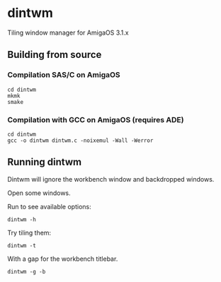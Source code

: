 # dintwm

Tiling window manager for AmigaOS 3.1.x

## Building from source

### Compilation SAS/C on AmigaOS
```
cd dintwm
mkmk
smake
```

### Compilation with GCC on AmigaOS (requires ADE)
```
cd dintwm
gcc -o dintwm dintwm.c -noixemul -Wall -Werror
```

## Running dintwm

Dintwm will ignore the workbench window and backdropped windows.

Open some windows.

Run to see available options:
```
dintwm -h
```

Try tiling them:
```
dintwm -t
```

With a gap for the workbench titlebar.
```
dintwm -g -b
``` 
